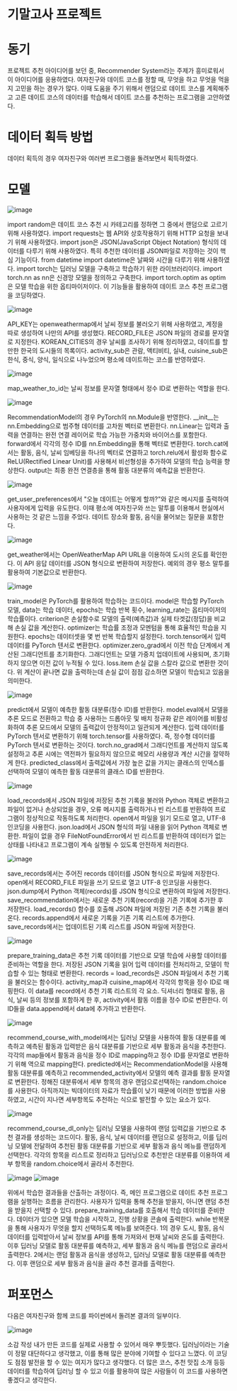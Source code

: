 # 기말고사 프로젝트

# 동기
프로젝트 추천 아이디어를 보던 중, Recommender System라는 주제가 흥미로워서 이 아이디어를 응용하였다. 여자친구와 데이트 코스를 정할 때, 무엇을 하고 무엇을 먹을 지 고민을 하는 경우가 많다. 이때 도움을 주기 위해서 랜덤으로 데이트 코스를 계획해주고 고른 데이트 코스의 데이터를 학습해서 데이트 코스를 추천하는 프로그램을 고안하였다.

# 데이터 획득 방법
데이터 획득의 경우 여자친구와 여러번 프로그램을 돌려보면서 획득하였다.

# 모델
![image](https://github.com/user-attachments/assets/91ee6de0-3044-447b-be9b-6970e477f5b9)

import random은 데이트 코스 추천 시 카테고리를 정하면 그 중에서 랜덤으로 고르기 위해 사용하였다. 
import requests는 웹 API와 상호작용하기 위해 HTTP 요청을 보내기 위해 사용하였다.
import json은 JSON(JavaScript Object Notation) 형식의 데이터를 다루기 위해 사용하였다. 특히 추천한 데이터를 JSON파일로 저장하는 것이 핵심 기능이다. 
from datetime import datetime은 날짜와 시간을 다루기 위해 사용하였다. 
import torch는 딥러닝 모델을 구축하고 학습하기 위한 라이브러리이다.
import torch.nn as nn은 신경망 모델을 정의하고 구축한다.
import torch.optim as optim은 모델 학습을 위한 옵티마이저이다.
이 기능들을 활용하여 데이트 코스 추천 프로그램을 코딩하였다. 

![image](https://github.com/user-attachments/assets/fb994e08-0a1a-4407-974a-0171292353ff)

API_KEY는 openweathermap에서 날씨 정보를 불러오기 위해 사용하였고, 계정을 따로 생성하여 나만의 API를 생성했다.
RECORD_FILE은 JSON 파일의 경로를 문자열로 지정한다.
KOREAN_CITIES의 경우 날씨를 조사하기 위해 정리하였고, 데이트를 할 만한 한국의 도시들의 목록이다.
activity_sub은 관람, 액티비티, 실내, cuisine_sub은 한식, 중식, 양식, 일식으로 나누었으며 평소에 데이트하는 코스를 반영하였다.

![image](https://github.com/user-attachments/assets/87565617-8e55-427a-83bb-476590183dc6)

map_weather_to_id는 날씨 정보를 문자열 형태에서 정수 ID로 변환하는 역할을 한다.

![image](https://github.com/user-attachments/assets/ff20e2dc-d76b-4f7b-b3f3-7ce7014b90e0)

RecommendationModel의 경우 PyTorch의 nn.Module을 반영한다.
__init__는 nn.Embedding으로 범주형 데이터를 고차원 벡터로 변환한다. nn.Linear는 입력과 출력을 연결하는 완전 연결 레이어로 학습 가능한 가중치와 바이어스를 포함한다. forward에서  각각의 정수 ID를 nn.Embedding을 통해 벡터로 변환한다. torch.cat에서는 활동, 음식, 날씨 임베딩을 하나의 벡터로 연결하고 torch.relu에서 활성화 함수로 ReLU(Rectified Linear Unit)를 사용해서 비선형성을 추가하여 모델의 학습 능력을 향상한다. output는 최종 완전 연결층을 통해 활동 대분류의 예측값을 반환한다.

![image](https://github.com/user-attachments/assets/1f190c38-5f62-4d3c-8b77-30ec91c5fe38)

get_user_preferences에서 "오늘 데이트는 어떻게 할까?"와 같은 메시지를 출력하여 사용자에게 입력을 유도한다. 이때 평소에 여자친구와 쓰는 말투를 이용해서 현실에서 사용하는 것 같은 느낌을 주었다. 데이트 장소와 활동, 음식을 물어보는 질문을 포함한다. 

![image](https://github.com/user-attachments/assets/868c7de6-36ff-461a-9514-c23eec0aaaba)

get_weather에서는 OpenWeatherMap API URL을 이용하여 도시의 온도를 확인한다. 이 API 응답 데이터를 JSON 형식으로 변환하여 저장한다. 예외의 경우 평소 말투를 활용하여 기본값으로 반환한다.

![image](https://github.com/user-attachments/assets/5a84e063-0c34-4267-8e9e-951e13c67355)

train_model은 PyTorch를 활용하여 학습하는 코드이다. model은 학습할 PyTorch 모델, data는 학습 데이터, epochs는 학습 반복 횟수, learning_rate는 옵티마이저의 학습률이다. criterion은 손실함수로 모델의 출력(예측값)과 실제 타겟값(정답)을 비교해 손실 값을 계산한다. optimizer는 학습률 조정과 모멘텀을 통해 효율적인 학습을 지원한다. epochs는 데이터셋을 몇 번 반복 학습할지 설정한다. torch.tensor에서 입력 데이터를 PyTorch 텐서로 변환한다. optimizer.zero_grad에서 이전 학습 단계에서 계산된 그래디언트를 초기화한다. 그래디언트는 모델 가중치 업데이트에 사용되며, 초기화하지 않으면 이전 값이 누적될 수 있다. loss.item 손실 값을 스칼라 값으로 변환한 것이다. 위 계산이 끝나면 값을 출력하는데 손실 값이 점점 감소하면 모델이 학습되고 있음을 의미한다.

![image](https://github.com/user-attachments/assets/291061a2-50b9-4340-b23e-2317943634a1)

predict에서 모델이 예측한 활동 대분류(정수 ID)를 반환한다. model.eval에서 모델을 추론 모드로 전환하고 학습 중 사용하는 드롭아웃 및 배치 정규화 같은 레이어를 비활성화하여 추론 모드에서 모델의 출력값이 안정적이고 일관되게 계산한다. 입력 데이터를 PyTorch 텐서로 변환하기 위해 torch.tensor를 사용하였다. 즉, 정수형 데이터를 PyTorch 텐서로 변환하는 것이다. torch.no_grad에서 그래디언트를 계산하지 않도록 설정하고 추론 시에는 역전파가 필요하지 않으므로 메모리 사용량과 계산 시간을 절약하게 한다. predicted_class에서 출력값에서 가장 높은 값을 가지는 클래스의 인덱스를 선택하여 모델이 예측한 활동 대분류의 클래스 ID를 반환한다.

![image](https://github.com/user-attachments/assets/0e6dc715-9dc0-40d8-8132-41cd8ee883ee)

load_records에서 JSON 파일에 저장된 추천 기록을 불러와 Python 객체로 변환하고 파일이 없거나 손상되었을 경우, 오류 메시지를 출력하거나 빈 리스트를 반환하여 프로그램이 정상적으로 작동하도록 처리한다. open에서 파일을 읽기 모드로 열고, UTF-8 인코딩을 사용한다. json.load에서 JSON 형식의 파일 내용을 읽어 Python 객체로 변환한. 파일이 없을 경우 FileNotFoundError에서 빈 리스트를 반환하여 데이터가 없는 상태를 나타내고 프로그램이 계속 실행될 수 있도록 안전하게 처리한다.

![image](https://github.com/user-attachments/assets/576ed5b5-f5d8-4821-8648-a7183a9cf890)

save_records에서는 주어진 records 데이터를 JSON 형식으로 파일에 저장한다. open에서 RECORD_FILE 파일을 쓰기 모드로 열고 UTF-8 인코딩을 사용한다. json.dump에서 Python 객체(records)를 JSON 형식으로 변환하여 파일에 저장한다.
save_recommendation에서는 새로운 추천 기록(record)을 기존 기록에 추가한 후 저장한다. load_records() 함수를 호출해 JSON 파일에 저장된 기존 추천 기록을 불러온다. records.append에서 새로운 기록을 기존 기록 리스트에 추가한다. save_records에서는 업데이트된 기록 리스트를 JSON 파일에 저장한다. 

![image](https://github.com/user-attachments/assets/1bd6bd6f-c6a2-414c-b72f-bc1ad273402c)

prepare_training_data은 추천 기록 데이터를 기반으로 모델 학습에 사용할 데이터를 준비하는 역할을 한다. 저장된 JSON 기록을 읽어 입력 데이터를 전처리하고, 모델이 학습할 수 있는 형태로 변환한다. records = load_records은 JSON 파일에서 추천 기록을 불러오는 함수이다. activity_map과 cuisine_map에서 각각의 항목을 정수 ID로 매핑한다. 이 data를 record에서 추천 기록 리스트의 각 요소. 딕셔너리 형태로 활동, 음식, 날씨 등의 정보를 포함하게 한 후, activity에서 활동 이름을 정수 ID로 변환한다. 이 ID들을 data.append에서 data에 추가하고 반환한다.

![image](https://github.com/user-attachments/assets/8804ae0f-c0e0-4df1-a0b6-2f6d8b29a328)

recommend_course_with_model에서는 딥러닝 모델을 사용하여 활동 대분류를 예측하고 예측된 활동과 입력받은 음식 대분류를 기반으로 세부 활동과 음식을 추천한다. 각각의 map들에서 활동과 음식을 정수 ID로 mapping하고 정수 ID를 문자열로 변환하기 위해 역으로 mapping한다. predicted에서는 RecommendationModel을 사용해 활동 대분류를 예측하고 recommended_activity에서 모델의 예측 결과를 활동 문자열로 변환한다. 정해진 대분류에서 세부 항목의 경우 랜덤으로선택하는 random.choice를 사용한다. 아직까지는 빅데이터의 자료가 학습률이 낮기 때문에 이러한 방법을 사용하였고, 시간이 지나면 세부항목도 추천하는 식으로 발전할 수 있는 요소가 있다.

![image](https://github.com/user-attachments/assets/f95dea0c-d575-4869-a19f-0a25c1ca69a2)

recommend_course_dl_only는 딥러닝 모델을 사용하여 랜덤 입력값을 기반으로 추천 결과를 생성하는 코드이다. 활동, 음식, 날씨 데이터를 랜덤으로 설정하고, 이를 딥러닝 모델에 전달하여 추천된 활동 대분류를 기반으로 세부 활동과 음식 메뉴를 랜덤하게 선택한다. 각각의 항목을 리스트로 정리하고 딥러닝으로 추천받은 대분류를 이용하여 세부 항목을 random.choice에서 골라서 추천한다.

![image](https://github.com/user-attachments/assets/059418bf-a968-4d93-8a68-3cefc1fa315b)
![image](https://github.com/user-attachments/assets/0d4e8666-7c7b-427e-a53d-59cd937c94b2)

위에서 학습한 결과들을 산출하는 과정이다. 즉, 메인 프로그램으로 데이트 추천 프로그램을 실행하는 흐름을 관리한다. 사용자가 입력을 통해 추천을 받을지, 아니면 랜덤 추천을 받을지 선택할 수 있다. prepare_training_data를 호출해서 학습 데이터를 준비한다. 데이터가 있으면 모델 학습을 시작하고, 진행 상황을 콘솔에 출력한다. while 반복문을 통해 사용자가 무엇을 할지 선택하도록 메뉴를 보여준다. 1의 경우 도시, 활동, 음식 데이터를 입력받아서 날씨 정보를 API를 통해 가져와서 현재 날씨와 온도를 출력한다. 이후 딥러닝 모델로 활동 대분류를 예측하고, 세부 활동과 음식 메뉴를 랜덤으로 골라서 출력한다. 2에서는 랜덤 활동과 음식을 생성하고, 딥러닝 모델로 활동 대분류를 예측한다. 이후 랜덤으로 세부 활동과 음식을 골라 추천 결과를 출력한다.


# 퍼포먼스
다음은 여자친구와 함께 코드를 파이썬에서 돌려본 결과의 일부이다.

![image](https://github.com/user-attachments/assets/933b35c2-b81a-49f7-988a-ace21dac266d)


소감 작성
내가 만든 코드를 실제로 사용할 수 있어서 매우 뿌듯했다. 딥러닝이라는 기술이 정말 대단하다고 생각했고, 이를 통해 많은 분야에 기여할 수 있다고 느꼈다. 이 코딩도 점점 발전을 할 수 있는 여지가 많다고 생각했다. 더 많은 코스, 추천 맛집 소개 등등 데이터를 학습하여 딥러닝 할 수 있고 이를 활용하여 많은 사람들이 이 코드를 사용하면 좋겠다고 생각한다.
